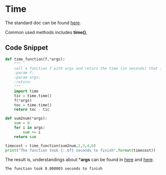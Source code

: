 # Time 

The standard doc can be found [here](https://docs.python.org/3/library/time.html).

Common used methods includes **time()**,

## Code Snippet

```python
def time_function(f,*args):
    """
    call a function f with args and return the time (in seconds) that it took to execute
    :param f:
    :param args:
    :return:
    """
    import time
    tic = time.time()
    f(*args)
    toc = time.time()
    return toc - tic

def sum2num(*args):
    sum = 0
    for i in args:
        sum += i
    return sum

timecost = time_function(sum2num,2,3,4,6)
print("The function took {:.6f} seconds to finish".format(timecost))
```

The result is, understandings about ***args** can be found in [here](https://stackoverflow.com/questions/6289646/python-function-as-a-function-argument) and [here](https://www.liaoxuefeng.com/wiki/0014316089557264a6b348958f449949df42a6d3a2e542c000/001431752945034eb82ac80a3e64b9bb4929b16eeed1eb9000).

```
The function took 0.000003 seconds to finish
```

